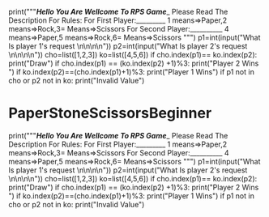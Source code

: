 print("""___Hello You Are Wellcome To RPS Game____
      Please Read The Description For Rules:
      For First Player:_________
      1 means=>Paper,2 means=>Rock,3= Means=>Scissors
      For Second Player:__________
      4 means=>Paper,5 means=>Rock,6= Means=>Scissors
      """)
p1=int(input("What Is player 1's request \n\n\n\n"))
p2=int(input("What Is player 2's request \n\n\n\n"))
cho=list([1,2,3])
ko=list([4,5,6])
if cho.index(p1)== ko.index(p2):
    print("Draw")
if cho.index(p1) == (ko.index(p2) +1)%3:
    print("Player 2 Wins ")
if ko.index(p2)==(cho.index(p1)+1)%3:
    print("Player 1 Wins")
if p1 not in cho or p2 not in ko:
    print("Invalid Value")
# PaperStoneScissorsBeginner
print("""___Hello You Are Wellcome To RPS Game____
      Please Read The Description For Rules:
      For First Player:_________
      1 means=>Paper,2 means=>Rock,3= Means=>Scissors
      For Second Player:__________
      4 means=>Paper,5 means=>Rock,6= Means=>Scissors
      """)
p1=int(input("What Is player 1's request \n\n\n\n"))
p2=int(input("What Is player 2's request \n\n\n\n"))
cho=list([1,2,3])
ko=list([4,5,6])
if cho.index(p1)== ko.index(p2):
    print("Draw")
if cho.index(p1) == (ko.index(p2) +1)%3:
    print("Player 2 Wins ")
if ko.index(p2)==(cho.index(p1)+1)%3:
    print("Player 1 Wins")
if p1 not in cho or p2 not in ko:
    print("Invalid Value")
